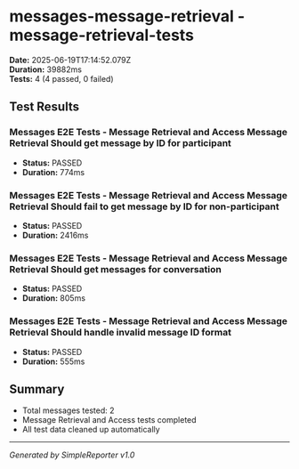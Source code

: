 # messages-message-retrieval - message-retrieval-tests

**Date:** 2025-06-19T17:14:52.079Z  
**Duration:** 39882ms  
**Tests:** 4 (4 passed, 0 failed)

## Test Results


### Messages E2E Tests - Message Retrieval and Access Message Retrieval Should get message by ID for participant
- **Status:** PASSED
- **Duration:** 774ms



### Messages E2E Tests - Message Retrieval and Access Message Retrieval Should fail to get message by ID for non-participant
- **Status:** PASSED
- **Duration:** 2416ms



### Messages E2E Tests - Message Retrieval and Access Message Retrieval Should get messages for conversation
- **Status:** PASSED
- **Duration:** 805ms



### Messages E2E Tests - Message Retrieval and Access Message Retrieval Should handle invalid message ID format
- **Status:** PASSED
- **Duration:** 555ms



## Summary

- Total messages tested: 2
- Message Retrieval and Access tests completed
- All test data cleaned up automatically

---
*Generated by SimpleReporter v1.0*
